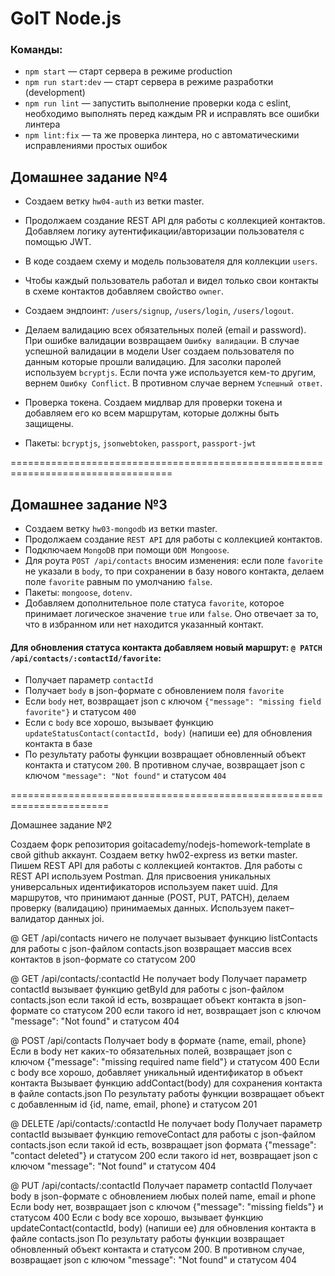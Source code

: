 # GoIT Node.js

### Команды:

- `npm start` &mdash; старт сервера в режиме production
- `npm run start:dev` &mdash; старт сервера в режиме разработки (development)
- `npm run lint` &mdash; запустить выполнение проверки кода с eslint, необходимо выполнять перед каждым PR и исправлять все ошибки линтера
- `npm lint:fix` &mdash; та же проверка линтера, но с автоматическими исправлениями простых ошибок

## Домашнее задание №4

- Создаем ветку `hw04-auth` из ветки master.
- Продолжаем создание REST API для работы с коллекцией контактов. Добавляем логику аутентификации/авторизации пользователя с помощью JWT.
- В коде создаем схему и модель пользователя для коллекции `users`.
- Чтобы каждый пользователь работал и видел только свои контакты в схеме контактов добавляем свойство `owner`.
- Создаем эндпоинт: `/users/signup`, `/users/login`, `/users/logout`.
- Делаем валидацию всех обязательных полей (email и password). При ошибке валидации возвращаем `Ошибку валидации`. В случае успешной валидации в модели User создаем пользователя по данным которые прошли валидацию. Для засолки паролей используем `bcryptjs`. Если почта уже используется кем-то другим, вернем `Ошибку Conflict`. В противном случае вернем `Успешный ответ`.
- Проверка токена. Создаем мидлвар для проверки токена и добавляем его ко всем маршрутам, которые должны быть защищены.

- Пакеты: `bcryptjs`, `jsonwebtoken`, `passport`, `passport-jwt`

==================================================================================

## Домашнее задание №3

- Создаем ветку `hw03-mongodb` из ветки master.
- Продолжаем создание `REST API` для работы с коллекцией контактов.
- Подключаем `MongoDB` при помощи `ODM Mongoose`.
- Для роута `POST /api/contacts` вносим изменения: если поле `favorite` не указали в `body`, то при сохранении в базу нового контакта, делаем поле `favorite` равным по умолчанию `false`.
- Пакеты: `mongoose`, `dotenv`.
- Добавляем дополнительное поле статуса `favorite`, которое принимает логическое значение `true` или `false`. Оно отвечает за то, что в избранном или нет находится указанный контакт.

#### Для обновления статуса контакта добавляем новый маршрут: `@ PATCH /api/contacts/:contactId/favorite`:

- Получает параметр `contactId`
- Получает `body` в json-формате c обновлением поля `favorite`
- Если `body` нет, возвращает json с ключом `{"message": "missing field favorite"}` и статусом `400`
- Если с `body` все хорошо, вызывает функцию `updateStatusContact(contactId, body)` (напиши ее) для обновления контакта в базе
- По результату работы функции возвращает обновленный объект контакта и статусом `200`. В противном случае, возвращает json с ключом `"message": "Not found"` и статусом `404`

=======================================================================

Домашнее задание №2

Создаем форк репозитория goitacademy/nodejs-homework-template в свой github аккаунт.
Создаем ветку hw02-express из ветки master.
Пишем REST API для работы с коллекцией контактов. Для работы с REST API используем Postman.
Для присвоения уникальных универсальных идентификаторов используем пакет uuid.
Для маршрутов, что принимают данные (POST, PUT, PATCH), делаем проверку (валидацию) принимаемых данных. Используем пакет–валидатор данных joi.

@ GET /api/contacts
ничего не получает
вызывает функцию listContacts для работы с json-файлом contacts.json
возвращает массив всех контактов в json-формате со статусом 200

@ GET /api/contacts/:contactId
Не получает body
Получает параметр contactId
вызывает функцию getById для работы с json-файлом contacts.json
если такой id есть, возвращает объект контакта в json-формате со статусом 200
если такого id нет, возвращает json с ключом "message": "Not found" и статусом 404

@ POST /api/contacts
Получает body в формате {name, email, phone}
Если в body нет каких-то обязательных полей, возвращает json с ключом {"message": "missing required name field"} и статусом 400
Если с body все хорошо, добавляет уникальный идентификатор в объект контакта
Вызывает функцию addContact(body) для сохранения контакта в файле contacts.json
По результату работы функции возвращает объект с добавленным id {id, name, email, phone} и статусом 201

@ DELETE /api/contacts/:contactId
Не получает body
Получает параметр contactId
вызывает функцию removeContact для работы с json-файлом contacts.json
если такой id есть, возвращает json формата {"message": "contact deleted"} и статусом 200
если такого id нет, возвращает json с ключом "message": "Not found" и статусом 404

@ PUT /api/contacts/:contactId
Получает параметр contactId
Получает body в json-формате c обновлением любых полей name, email и phone
Если body нет, возвращает json с ключом {"message": "missing fields"} и статусом 400
Если с body все хорошо, вызывает функцию updateContact(contactId, body) (напиши ее) для обновления контакта в файле contacts.json
По результату работы функции возвращает обновленный объект контакта и статусом 200. В противном случае, возвращает json с ключом "message": "Not found" и статусом 404
